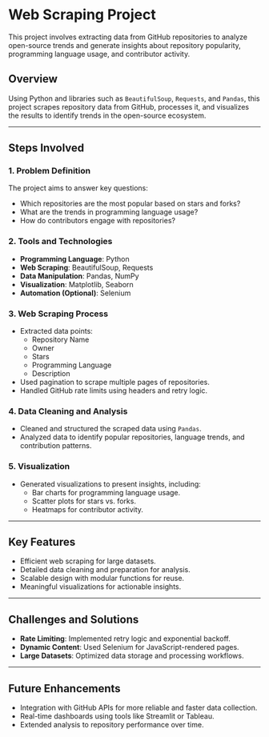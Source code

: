 # Web Scraping Project

This project involves extracting data from GitHub repositories to analyze open-source trends and generate insights about repository popularity, programming language usage, and contributor activity.

## **Overview**
Using Python and libraries such as `BeautifulSoup`, `Requests`, and `Pandas`, this project scrapes repository data from GitHub, processes it, and visualizes the results to identify trends in the open-source ecosystem.

---

## **Steps Involved**

### 1. **Problem Definition**
The project aims to answer key questions:
- Which repositories are the most popular based on stars and forks?
- What are the trends in programming language usage?
- How do contributors engage with repositories?

### 2. **Tools and Technologies**
- **Programming Language**: Python  
- **Web Scraping**: BeautifulSoup, Requests  
- **Data Manipulation**: Pandas, NumPy  
- **Visualization**: Matplotlib, Seaborn  
- **Automation (Optional)**: Selenium  

### 3. **Web Scraping Process**
- Extracted data points:
  - Repository Name
  - Owner
  - Stars
  - Programming Language
  - Description
- Used pagination to scrape multiple pages of repositories.
- Handled GitHub rate limits using headers and retry logic.

### 4. **Data Cleaning and Analysis**
- Cleaned and structured the scraped data using `Pandas`.  
- Analyzed data to identify popular repositories, language trends, and contribution patterns.

### 5. **Visualization**
- Generated visualizations to present insights, including:
  - Bar charts for programming language usage.
  - Scatter plots for stars vs. forks.
  - Heatmaps for contributor activity.

---

## **Key Features**
- Efficient web scraping for large datasets.  
- Detailed data cleaning and preparation for analysis.  
- Scalable design with modular functions for reuse.  
- Meaningful visualizations for actionable insights.

---

## **Challenges and Solutions**
- **Rate Limiting**: Implemented retry logic and exponential backoff.  
- **Dynamic Content**: Used Selenium for JavaScript-rendered pages.  
- **Large Datasets**: Optimized data storage and processing workflows.  

---

## **Future Enhancements**
- Integration with GitHub APIs for more reliable and faster data collection.  
- Real-time dashboards using tools like Streamlit or Tableau.  
- Extended analysis to repository performance over time.
